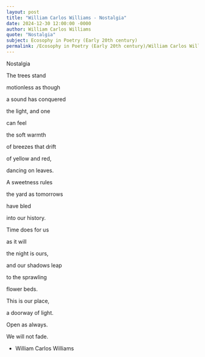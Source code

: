 ```yaml
---
layout: post
title: "William Carlos Williams - Nostalgia"
date: 2024-12-30 12:00:00 -0000
author: William Carlos Williams
quote: "Nostalgia"
subject: Ecosophy in Poetry (Early 20th century)
permalink: /Ecosophy in Poetry (Early 20th century)/William Carlos Williams/William Carlos Williams - Nostalgia
---
```


Nostalgia

The trees stand

motionless as though

a sound has conquered

the light, and one

can feel

the soft warmth

of breezes that drift

of yellow and red,

dancing on leaves.

A sweetness rules

the yard as tomorrows

have bled

into our history.

Time does for us

as it will

the night is ours,

and our shadows leap

to the sprawling

flower beds.

This is our place,

a doorway of light.

Open as always.

We will not fade.

- William Carlos Williams
